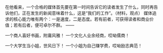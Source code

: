 在他看来，一个合格的媒体首先要在第一时间告诉它的读者发生了什么，同时再告诉他们，正在发生的新闻意味着什么，这是“我们的工作”。（材料，观点）
媒体追求的核心能力唯有两个：一是速度，二是态度。若有前者，可获得读者和商业价值；若有后者，便可卓尔不群。
——

一个商人喜好书画，附庸风雅！
一个文化人业余经商，哎呦儒商！

一个大学生当小姐，世风日下！
一个小姐为自己赚学费，哎呦励志典范！

